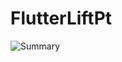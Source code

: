 # FlutterLiftPt

![Summary](https://postfiles.pstatic.net/MjAyMzEyMDdfMzkg/MDAxNzAxOTI4NTU1OTM5.5JD2yMbCSm-_DFeJlaa4yOUQiufBDjrTMwn20aKsl4og.ILKvRqOVOgCec19vfrXvlb-N90hdNJX7ldYA8bx-6K0g.PNG.umm0714/%EC%A0%9C%EB%AA%A9%EC%9D%84-%EC%9E%85%EB%A0%A5%ED%95%B4%EC%A3%BC%EC%84%B8%EC%9A%94_-001_(4).png?type=w966)


